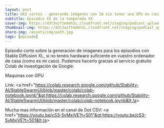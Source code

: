```yaml
---
layout: post
title: GKZ cortos - generando imágenes con IA sin tener una GPU en casa
subtitle: Episodio XX de la temporada XX
cover-img: https://d3t3ozftmdmh3i.cloudfront.net/staging/podcast_uploaded_episode/14743809/14743809-1691318850382-cb0efc1039add.jpg
thumbnail-img: https://d3t3ozftmdmh3i.cloudfront.net/staging/podcast_uploaded_episode/14743809/14743809-1691318850382-cb0efc1039add.jpg
share-img: /assets/img/path.jpg
tags: [episode]
---
```


Episodio corto sobre la generación de imagenes para los episodios con Stable Diffusion XL, si no tenéis hardware suficiente en vuestro ordenador de casa (como es mi caso).
Podemos hacerlo gracias al servicio gratuito Colab de investigación de Google:

 Maquinas con GPU


 Link: &lt;a href="https://colab.research.google.com/github/Stability-AI/StableSwarmUI/blob/master/colab/colab-notebook.ipynb"&gt;https://colab.research.google.com/github/Stability-AI/StableSwarmUI/blob/master/colab/colab-notebook.ipynb&lt;/a&gt;


 Mucha mas información en el canal de Dot CSV: &lt;a href="https://youtu.be/cS3-5vMxjVE?t=501"&gt;https://youtu.be/cS3-5vMxjVE?t=501&lt;/a&gt;
